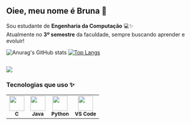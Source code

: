 ## Oiee, meu nome é Bruna 🎀

Sou estudante de **Engenharia da Computação** 💻✨  
Atualmente no **3º semestre** da faculdade, sempre buscando aprender e evoluir!


![Anurag's GitHub stats](https://github-readme-stats.vercel.app/api?username=brureads&show_icons=true&theme=omni)
[![Top Langs](https://github-readme-stats.vercel.app/api/top-langs/?username=brureads&layout=compact&custom_title=Tecnologi&theme=omni)](https://github.com/anuraghazra/github-readme-stats)





          



</div>

##
<a href="https://www.linkedin.com/in/bruna-martins-moura-a98028365" target="_blank"><img src="https://img.shields.io/badge/-LinkedIn-%230077B5?style=for-the-badge&logo=linkedin&logocolor=white" target="_blank">
</a>

<h3 align="left">Tecnologias que uso ✨</h3>

<table>
  <tr>
    <td align="center">
      <img src="https://cdn.jsdelivr.net/gh/devicons/devicon/icons/c/c-original.svg" width="40" height="40"/><br/>
      <sub><b>C</b></sub>
    </td>
    <td align="center">
      <img src="https://cdn.jsdelivr.net/gh/devicons/devicon/icons/java/java-original.svg" width="40" height="40"/><br/>
      <sub><b>Java</b></sub>
    </td>
    <td align="center">
      <img src="https://cdn.jsdelivr.net/gh/devicons/devicon/icons/python/python-original.svg" width="40" height="40"/><br/>
      <sub><b>Python</b></sub>
    </td>
    <td align="center">
      <img src="https://cdn.jsdelivr.net/gh/devicons/devicon/icons/vscode/vscode-original.svg" width="40" height="40"/><br/>
      <sub><b>VS Code</b></sub>
    </td>
  </tr>
</table>

